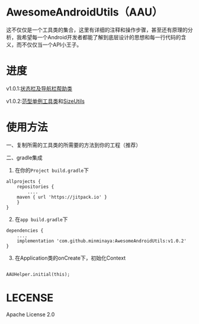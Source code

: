 # AwesomeAndroidUtils（AAU）

这不仅仅是一个工具类的集合，这里有详细的注释和操作步骤，甚至还有原理的分析，我希望每一个Android开发者都能了解到底层设计的思想和每一行代码的含义，而不仅仅当一个API小王子。

# 进度

v1.0.1:[状态栏及导航栏帮助类](/MD/BarsHelper.md)


v1.0.2:[范型单例工具类](/MD/SingletonHelper.md)和[SizeUtils](/MD/SizeUtils.md)

# 使用方法

一、复制所需的工具类的所需要的方法到你的工程（推荐）

二、gradle集成


1. 在你的```Project build.gradle```下

```
allprojects {
    repositories {
        ....
   	maven { url 'https://jitpack.io' }
    }
}
```
2. 在```app build.gradle```下

```
dependencies {
    ....
    implementation 'com.github.minminaya:AwesomeAndroidUtils:v1.0.2'
}
```

3. 在Application类的onCreate下，初始化Context

```

AAUHelper.initial(this);

```


# LECENSE

Apache License 2.0
